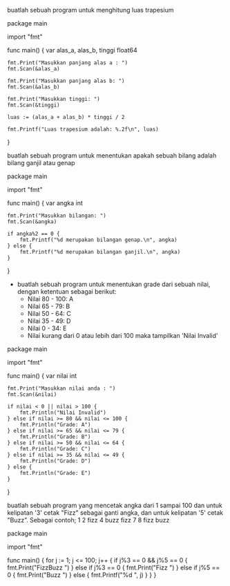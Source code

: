 buatlah sebuah program untuk menghitung luas trapesium

package main

import "fmt"

func main() {
	var alas_a, alas_b, tinggi float64

	fmt.Print("Masukkan panjang alas a : ")
	fmt.Scan(&alas_a)

	fmt.Print("Masukkan panjang alas b: ")
	fmt.Scan(&alas_b)

	fmt.Print("Masukkan tinggi: ")
	fmt.Scan(&tinggi)

	luas := (alas_a + alas_b) * tinggi / 2

	fmt.Printf("Luas trapesium adalah: %.2f\n", luas)
}

 buatlah sebuah program untuk menentukan apakah sebuah bilang adalah bilang ganjil atau genap

package main

import "fmt"

func main() {
	var angka int

	fmt.Print("Masukkan bilangan: ")
	fmt.Scan(&angka)

	if angka%2 == 0 {
		fmt.Printf("%d merupakan bilangan genap.\n", angka)
	} else {
		fmt.Printf("%d merupakan bilangan ganjil.\n", angka)
	}
}

 - buatlah sebuah program untuk menentukan grade dari sebuah nilai, dengan ketentuan sebagai berikut:
   - Nilai 80 - 100: A
   - Nilai 65 - 79: B
   - Nilai 50 - 64: C
   - Nilai 35 - 49: D
   - Nilai 0 - 34: E
   - Nilai kurang dari 0 atau lebih dari 100 maka tampilkan 'Nilai Invalid'

package main

import "fmt"

func main() {
	var nilai int

	fmt.Print("Masukkan nilai anda : ")
	fmt.Scan(&nilai)

	if nilai < 0 || nilai > 100 {
		fmt.Println("Nilai Invalid")
	} else if nilai >= 80 && nilai <= 100 {
		fmt.Println("Grade: A")
	} else if nilai >= 65 && nilai <= 79 {
		fmt.Println("Grade: B")
	} else if nilai >= 50 && nilai <= 64 {
		fmt.Println("Grade: C")
	} else if nilai >= 35 && nilai <= 49 {
		fmt.Println("Grade: D")
	} else {
		fmt.Println("Grade: E")
	}
}

 buatlah sebuah program yang mencetak angka dari 1 sampai 100 dan untuk kelipatan '3' cetak "Fizz" sebagai ganti angka, dan untuk kelipatan '5' cetak "Buzz”. Sebagai contoh; 1 2 fizz 4 buzz fizz 7 8 fizz buzz

package main

import "fmt"

func main() {
	for j := 1; j <= 100; j++ {
		if j%3 == 0 && j%5 == 0 {
			fmt.Print("FizzBuzz ")
		} else if j%3 == 0 {
			fmt.Print("Fizz ")
		} else if j%5 == 0 {
			fmt.Print("Buzz ")
		} else {
			fmt.Printf("%d ", j)
		}
	}
}
